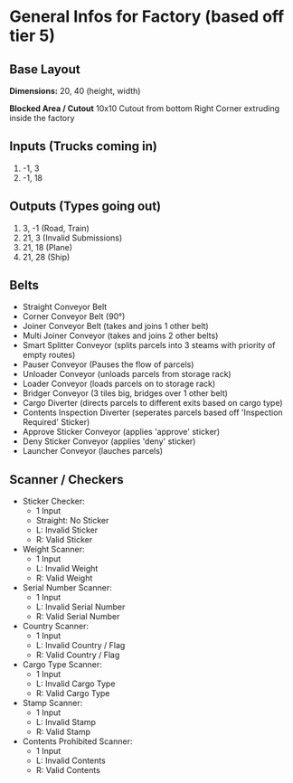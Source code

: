# General Infos for Factory (based off tier 5)

## Base Layout

**Dimensions:**
20, 40 (height, width)


**Blocked Area / Cutout**
10x10 Cutout from bottom Right Corner extruding inside the factory

## Inputs (Trucks coming in)
1. -1, 3
2. -1, 18

## Outputs (Types going out)
1. 3, -1 (Road, Train)
2. 21, 3 (Invalid Submissions)
3. 21, 18 (Plane)
4. 21, 28 (Ship)

## Belts
- Straight Conveyor Belt
- Corner Conveyor Belt (90°)
- Joiner Conveyor Belt (takes and joins 1 other belt)
- Multi Joiner Conveyor (takes and joins 2 other belts)
- Smart Splitter Conveyor (splits parcels into 3 steams with priority of empty routes)
- Pauser Conveyor (Pauses the flow of parcels)
- Unloader Conveyor (unloads parcels from storage rack)
- Loader Conveyor (loads parcels on to storage rack)
- Bridger Conveyor (3 tiles big, bridges over 1 other belt)
- Cargo Diverter (directs parcels to different exits based on cargo type)
- Contents Inspection Diverter (seperates parcels based off 'Inspection Required' Sticker)
- Approve Sticker Conveyor (applies 'approve' sticker)
- Deny Sticker Conveyor (applies 'deny' sticker)
- Launcher Conveyor (lauches parcels)

## Scanner / Checkers
- Sticker Checker:
  - 1 Input
  - Straight: No Sticker
  - L: Invalid Sticker
  - R: Valid Sticker
- Weight Scanner:
  - 1 Input
  - L: Invalid Weight
  - R: Valid Weight
- Serial Number Scanner:
  - 1 Input
  - L: Invalid Serial Number
  - R: Valid Serial Number
- Country Scanner:
  - 1 Input
  - L: Invalid Country / Flag
  - R: Valid Country / Flag
- Cargo Type Scanner:
  - 1 Input
  - L: Invalid Cargo Type
  - R: Valid Cargo Type
- Stamp Scanner:
  - 1 Input
  - L: Invalid Stamp
  - R: Valid Stamp
- Contents Prohibited Scanner:
  - 1 Input
  - L: Invalid Contents
  - R: Valid Contents

